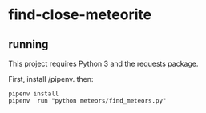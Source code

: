 # find-close-meteorite

## running

This project requires Python 3 and the requests package.

First, install /pipenv. then:

```
pipenv install
pipenv  run "python meteors/find_meteors.py"
```

